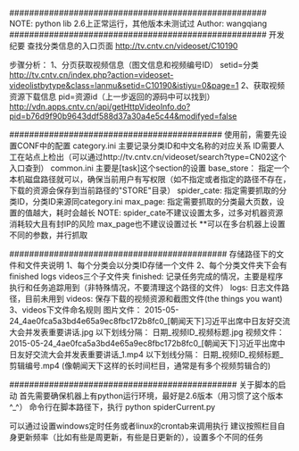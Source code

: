 ####################################################
NOTE: python lib 2.6上正常运行，其他版本未测试过
Author: wangqiang
####################################################
开发纪要
查找分类信息的入口页面
http://tv.cntv.cn/videoset/C10190

步骤分析：
1、分页获取视频信息（图文信息和视频编号ID）
setid=分类
http://tv.cntv.cn/index.php?action=videoset-videolistbytype&class=lanmu&setid=C10190&istiyu=0&page=1
2、获取视频资源下载信息
pid=资源id（上一步返回的源码中可以找到）
http://vdn.apps.cntv.cn/api/getHttpVideoInfo.do?pid=b76d9f90b9643ddf588d37a30a4e5c44&modifyed=false

###########################################
使用前，需要先设置CONF中的配置
category.ini 主要记录分类ID和中文名称的对应关系 ID需要人工在站点上检出（可以通过http://tv.cntv.cn/videoset/search?type=CN02这个入口查到）
common.ini 主要是[task]这个section的设置
    base_store： 指定一个本机磁盘路径就可以，确保当前用户有写权限（如不指定或者指定的路径不存在，下载的资源会保存到当前路径的"STORE"目录）
    spider_cate:  指定需要抓取的分类ID，分类ID来源同category.ini
    max_page:  指定需要抓取的分类最大页数，设置的值越大，耗时会越长
    NOTE: spider_cate不建议设置太多，过多对机器资源消耗较大且有封IP的风险
          max_page也不建议设置过长
**可以在多台机器上设置不同的参数，并行抓取

############################################
存储路径下的文件和文件夹说明
1、每个分类会以分类ID存储一个文件
2、每个分类文件夹下会有 finished logs videos三个子文件夹
    finished: 记录任务完成的情况，主要是程序执行和任务追踪用到（非特殊情况，不要清理这个路径的文件）
    logs: 日志文件路径，目前未用到
    videos: 保存下载的视频资源和截图文件(the things you want)
3、videos下文件命名规则
    图片文件： 2015-05-24_4ae0fca5a3bd4e65a9ec8fbc172b8fc0_[朝闻天下]习近平出席中日友好交流大会并发表重要讲话.jpg
              以下划线分隔： 日期_视频ID_视频标题.jpg
    视频文件： 2015-05-24_4ae0fca5a3bd4e65a9ec8fbc172b8fc0_[朝闻天下]习近平出席中日友好交流大会并发表重要讲话_1.mp4
              以下划线分隔： 日期_视频ID_视频标题_剪辑编号.mp4  (像朝闻天下这样的长时间栏目，通常是有多个视频剪辑合的)

##############################################
关于脚本的启动
首先需要确保机器上有python运行环境，最好是2.6版本（用习惯了这个版本^_^）
命令行在脚本路径下，执行  python spiderCurrent.py

可以通过设置windows定时任务或者linux的crontab来调用执行
建议按照栏目自身更新频率（比如有些是周更新，有些是日更新的），设置多个不同的任务
